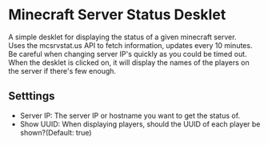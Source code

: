 # Minecraft Server Status Desklet
A simple desklet for displaying the status of a given minecraft server.   
Uses the mcsrvstat.us API to fetch information, updates every 10 minutes.  
Be careful when changing server IP's quickly as you could be timed out.  
When the desklet is clicked on, it will display the names of the players on the server if there's few enough.  

## Setttings
- Server IP: The server IP or hostname you want to get the status of.  
- Show UUID: When displaying players, should the UUID of each player be shown?(Default: true)  
